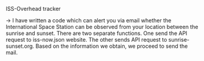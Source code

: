 ISS-Overhead tracker

-> I have written a code which can alert you via email whether the International Space Station can be observed from your location between the sunrise and sunset. There are two separate functions. One send the API request to iss-now.json website. The other sends API request to sunrise-sunset.org. Based on the information we obtain, we proceed to send the mail. 

